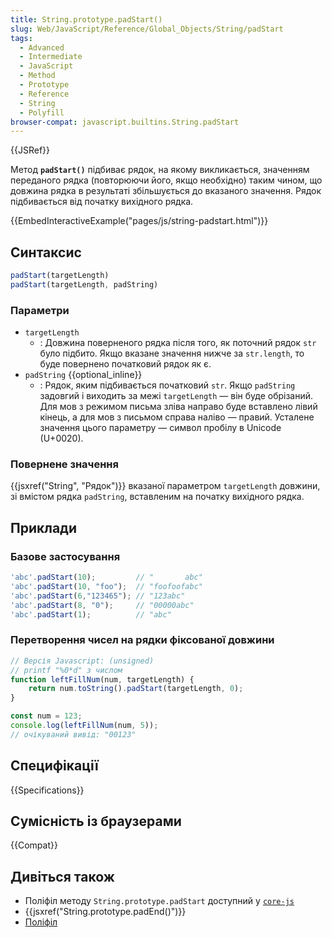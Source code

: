 ```yaml
---
title: String.prototype.padStart()
slug: Web/JavaScript/Reference/Global_Objects/String/padStart
tags:
  - Advanced
  - Intermediate
  - JavaScript
  - Method
  - Prototype
  - Reference
  - String
  - Polyfill
browser-compat: javascript.builtins.String.padStart
---
```

{{JSRef}}

Метод **`padStart()`** підбиває рядок, на якому викликається, значенням переданого рядка (повторюючи його, якщо необхідно) таким чином, що довжина рядка в результаті збільшується до вказаного значення. Рядок підбивається від початку вихідного рядка.

{{EmbedInteractiveExample("pages/js/string-padstart.html")}}

## Синтаксис

```js
padStart(targetLength)
padStart(targetLength, padString)
```

### Параметри

- `targetLength`
  - : Довжина поверненого рядка після того, як поточний рядок `str` було підбито. Якщо вказане значення нижче за `str.length`, то буде повернено початковий рядок як є.
- `padString` {{optional_inline}}
  - : Рядок, яким підбивається початковий `str`. Якщо `padString` задовгий і виходить за межі `targetLength` — він буде обрізаний. Для мов з режимом письма зліва направо буде вставлено лівий кінець, а для мов з письмом справа наліво — правий. Усталене значення цього параметру — символ пробілу в Unicode (U+0020).

### Повернене значення

{{jsxref("String", "Рядок")}} вказаної параметром `targetLength` довжини, зі вмістом рядка `padString`, вставленим на початку вихідного рядка.

## Приклади

### Базове застосування

```js
'abc'.padStart(10);         // "       abc"
'abc'.padStart(10, "foo");  // "foofoofabc"
'abc'.padStart(6,"123465"); // "123abc"
'abc'.padStart(8, "0");     // "00000abc"
'abc'.padStart(1);          // "abc"
```

### Перетворення чисел на рядки фіксованої довжини

```js
// Версія Javascript: (unsigned)
// printf "%0*d" з числом
function leftFillNum(num, targetLength) {
    return num.toString().padStart(targetLength, 0);
}

const num = 123;
console.log(leftFillNum(num, 5));
// очікуваний вивід: "00123"
```

## Специфікації

{{Specifications}}

## Сумісність із браузерами

{{Compat}}

## Дивіться також

- Поліфіл методу `String.prototype.padStart` доступний у [`core-js`](https://github.com/zloirock/core-js#ecmascript-string-and-regexp)
- {{jsxref("String.prototype.padEnd()")}}
- [Поліфіл](https://github.com/behnammodi/polyfill/blob/master/string.polyfill.js)
